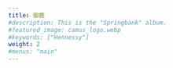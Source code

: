 ```yaml
---
title: 御鹿
#description: This is the "Springbank" album.
#featured_image: camus_logo.webp
#keywords: ["Hennessy"]
weight: 2
#menus: "main"
---
```

